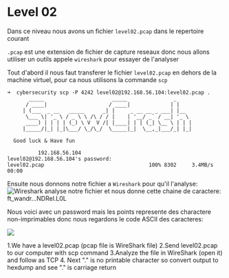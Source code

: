 # **Level 02**

Dans ce niveau nous avons un fichier `level02.pcap` dans le repertoire courant

`.pcap` est une extension de fichier de capture reseaux donc nous allons utiliser un outils appele `wireshark` pour essayer de l'analyser

Tout d'abord il nous faut transferer le fichier `level02.pcap` en dehors de la machine virtuel, pour ca nous utilisons la commande `scp`

```
➜  cybersecurity scp -P 4242 level02@192.168.56.104:level02.pcap . 
	   _____                      _____               _     
	  / ____|                    / ____|             | |    
	 | (___  _ __   _____      _| |     _ __ __ _ ___| |__  
	  \___ \| '_ \ / _ \ \ /\ / / |    | '__/ _` / __| '_ \ 
	  ____) | | | | (_) \ V  V /| |____| | | (_| \__ \ | | |
	 |_____/|_| |_|\___/ \_/\_/  \_____|_|  \__,_|___/_| |_|
                                                        
  Good luck & Have fun

          192.168.56.104 
level02@192.168.56.104's password: 
level02.pcap                                  100% 8302     3.4MB/s   00:00  
```

Ensuite nous donnons notre fichier a `Wireshark` pour qu'il l'analyse:
![Wireshark analyse notre fichier et nous donne cette chaine de caractere: ft_wandr...NDRel.L0L](https://github.com/Seriots/snow-crash/edit/master/level02/resources/wireshark1.png)

Nous voici avec un password mais les points represente des charactere non-imprimables donc nous regardons le code ASCII des caracteres:

![](https://github.com/Seriots/snow-crash/edit/master/level02/resources/wireshark2.png)





1.We have a level02.pcap (pcap file is WireShark file)
2.Send level02.pcap to our computer with scp command
3.Analyze the file in WireShark (open it) and follow as TCP
4. Next "." is no printable character so convert output to hexdump and see "." is carriage return
